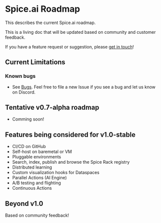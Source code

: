 # Spice.ai Roadmap

This describes the current Spice.ai roadmap.

This is a living doc that will be updated based on community and customer feedback.

If you have a feature request or suggestion, please [get in touch](https://github.com/spiceai/spiceai#community)!

## Current Limitations

### Known bugs

- See [Bugs](https://github.com/spiceai/spiceai/labels/bug). Feel free to file a new Issue if you see a bug and let us know on Discord.

## Tentative v0.7-alpha roadmap

- Comming soon!

## Features being considered for v1.0-stable

- CI/CD on GitHub
- Self-host on baremetal or VM
- Pluggable environments
- Search, index, publish and browse the Spice Rack registry
- Distributed learning
- Custom visualization hooks for Dataspaces
- Parallel Actions (AI Engine)
- A/B testing and flighting
- Continuous Actions

## Beyond v1.0

Based on community feedback!
